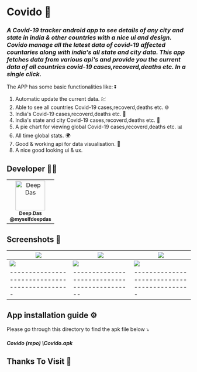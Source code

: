 # Covido 🦠
<h3><i>
A Covid-19 tracker android app to see details of any city and state in india & other countries with a nice ui and design. Covido manage all the latest data of covid-19 affected countaries along with india's all state and city data. This app fetches data from various api's and provide you the current data of all countries covid-19 cases,recoverd,deaths etc. In a single click. </i></h3>


The APP has some basic functionalities like: ⏬

1) Automatic update the current data. 💹
2) Able to see all countries Covid-19 cases,recoverd,deaths etc. 🌐
3) India's Covid-19 cases,recoverd,deaths etc. 🚩
4) India's state and city Covid-19 cases,recoverd,deaths etc. 🚩
5) A pie chart for viewing global Covid-19 cases,recoverd,deaths etc. 📊
6) All time global stats. 🌍
7) Good & working api for data visualisation. 📅
8) A nice good looking ui & ux.


## Developer 👨‍💻

<table>
<td align="center"><a href="https://github.com/myselfdeepdas"><img src="https://avatars.githubusercontent.com/u/73328144?v=4" width="81px;" alt="Deep Das"/><br /><sub><b>Deep Das</b></a><br /><sub><b>@myselfdeepdas</b><br /><a href="https://github.com/theBatman07" title="Code"</a></td>
</table>




## Screenshots 📱

| <img src="https://user-images.githubusercontent.com/73328144/132901750-773f954f-49cb-4c82-98fe-2ad2f15a1321.png"> | <img src="https://user-images.githubusercontent.com/73328144/132901937-10a7fac9-2259-4747-bf85-fe5bce365646.png"> | <img src="https://user-images.githubusercontent.com/73328144/132902020-048cfe3d-1daf-4c9f-9adc-0a698b6f833b.png"> |
| ---------------------------------------------- | -------------------------------------------- | ------------------------------------------- |
| <img src="https://user-images.githubusercontent.com/73328144/132902132-dfc44b57-0a76-4a75-821a-e293997dc43b.png"> | <img src="https://user-images.githubusercontent.com/73328144/132902193-f1521b1b-eaa3-40aa-9ec8-96c3e97c123a.png"> | <img src="https://user-images.githubusercontent.com/73328144/132902254-fa242a19-fc0d-4361-a411-d60bc79a3fd2.png"> |
| ---------------------------------------------- | -------------------------------------------- | ------------------------------------------- |


## App installation guide ⚙
 
 Please go through this directory to find the apk file below ⤵
 <h4><i>
 Covido (repo) \Covido.apk
 </i></h4>
    
## Thanks To Visit 🥰
